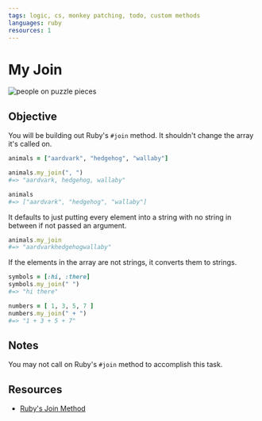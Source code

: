 ```yaml
---
tags: logic, cs, monkey patching, todo, custom methods
languages: ruby
resources: 1
---
```


# My Join

![people on puzzle pieces](https://s3-us-west-2.amazonaws.com/web-dev-readme-photos/cs/join.jpeg)

## Objective

You will be building out Ruby's `#join` method. It shouldn't change the array it's called on.

```ruby
animals = ["aardvark", "hedgehog", "wallaby"]

animals.my_join(", ")
#=> "aardvark, hedgehog, wallaby"

animals
#=> ["aardvark", "hedgehog", "wallaby"]
```

It defaults to just putting every element into a string with no string in between if not passed an argument.

```ruby
animals.my_join
#=> "aardvarkhedgehogwallaby"
```
If the elements in the array are not strings, it converts them to strings.

```ruby
symbols = [:hi, :there]
symbols.my_join(" ")
#=> "hi there"

numbers = [ 1, 3, 5, 7 ]
numbers.my_join(" + ")
#=> "1 + 3 + 5 + 7"
```

## Notes

You may not call on Ruby's `#join` method to accomplish this task.

## Resources

* [Ruby's Join Method](http://ruby-doc.org/core-2.2.0/Array.html#method-i-join)
